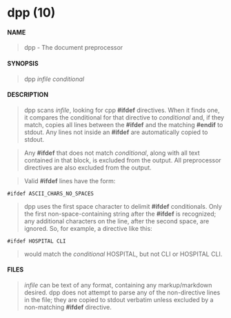 # dpp (10)

#### NAME
> dpp - The document preprocessor
  
#### SYNOPSIS
> dpp *infile* *conditional*

#### DESCRIPTION
> dpp scans *infile*, looking for cpp **#ifdef** directives.  When it finds one, it compares the conditional for that directive to *conditional* and, if they match, copies all lines between the **#ifdef** and the matching **#endif** to stdout.  Any lines not inside an **#ifdef** are automatically copied to stdout.
  
> Any **#ifdef** that does not match *conditional*, along with all text contained in that block, is excluded from the output.  All preprocessor directives are also excluded from the output.

> Valid **#ifdef** lines have the form:

    #ifdef ASCII_CHARS_NO_SPACES
    
> dpp uses the first space character to delimit **#ifdef** conditionals.  Only the first non-space-containing string after the **#ifdef** is recognized; any additional characters on the line, after the second space, are ignored. So, for example, a directive like this:

    #ifdef HOSPITAL CLI
    
> would match the *conditional* HOSPITAL, but not CLI or HOSPITAL CLI. 
  
#### FILES
> *infile* can be text of any format, containing any markup/markdown desired.  dpp does not attempt to parse any of the non-directive lines in the file; they are copied to stdout verbatim unless excluded by a non-matching **#ifdef** directive. 
